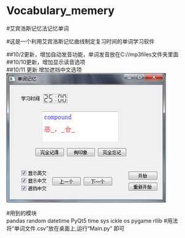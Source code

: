 # Vocabulary_memery  
#艾宾浩斯记忆法记忆单词  

#这是一个利用艾宾浩斯记忆曲线制定复习时间的单词学习软件  



##10/2更新，增加自动发音功能，单词发音放在C://mp3files文件夹里面  
##10/10更新，增加显示读音选项  
##10/11 更新 增加遮挡中文选项  
![更改显示选项](https://github.com/KID1412999/Vocabulary_memery/blob/master/TIM%E6%88%AA%E5%9B%BE20181011101910.png)  

#用到的模块  
pandas
random
datetime
PyQt5
time
sys
ickle
os
pygame
rllib
#用法  
将“单词文件.csv”放在桌面上,运行“Main.py” 即可  

